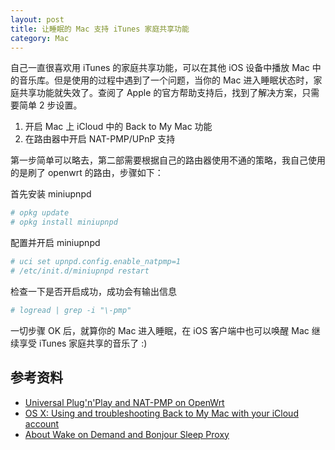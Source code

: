 ```yaml
---
layout: post
title: 让睡眠的 Mac 支持 iTunes 家庭共享功能
category: Mac
---
```


自己一直很喜欢用 iTunes 的家庭共享功能，可以在其他 iOS 设备中播放 Mac 中的音乐库。但是使用的过程中遇到了一个问题，当你的 Mac 进入睡眠状态时，家庭共享功能就失效了。查阅了 Apple 的官方帮助支持后，找到了解决方案，只需要简单 2 步设置。

1. 开启 Mac 上 iCloud 中的 Back to My Mac 功能
2. 在路由器中开启  NAT-PMP/UPnP 支持

第一步简单可以略去，第二部需要根据自己的路由器使用不通的策略，我自己使用的是刷了 openwrt 的路由，步骤如下：

首先安装 miniupnpd

``` bash
# opkg update
# opkg install miniupnpd
```

配置并开启 miniupnpd

``` bash
# uci set upnpd.config.enable_natpmp=1
# /etc/init.d/miniupnpd restart
```

检查一下是否开启成功，成功会有输出信息

``` bash
# logread | grep -i "\-pmp"
```

一切步骤 OK 后，就算你的 Mac 进入睡眠，在 iOS 客户端中也可以唤醒 Mac 继续享受 iTunes 家庭共享的音乐了 :)

## 参考资料

- [Universal Plug'n'Play and NAT-PMP on OpenWrt](http://wiki.openwrt.org/doc/howto/upnp)
- [OS X: Using and troubleshooting Back to My Mac with your iCloud account](http://support.apple.com/kb/HT4907)
- [About Wake on Demand and Bonjour Sleep Proxy](http://support.apple.com/kb/ht3774)
